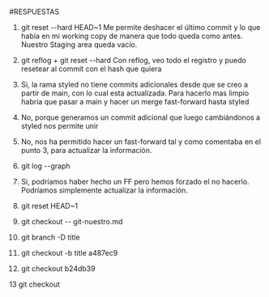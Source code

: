 #RESPUESTAS
1. git reset --hard HEAD~1
	Me permite deshacer el último commit y lo que había en mi working copy de manera que todo queda como antes. 	Nuestro Staging area queda vacío.
2. git reflog + git reset --hard <id>
	Con reflog, veo todo el registro y puedo resetear al commit con el hash que quiera

3. Si, la rama styled no tiene commits adicionales desde que se creo a partir de main, con lo cual esta 	actualizada. Para hacerlo mas limpio habría que pasar a main y hacer un merge fast-forward hasta styled

4. No, porque generamos un commit adicional que luego cambiándonos a styled nos permite unir

5. No, nos ha permitido hacer un fast-forward tal y como comentaba en el punto 3, para actualizar la información.

6. git log --graph

7. Si, podríamos haber hecho un FF pero hemos forzado el no hacerlo. Podríamos simplemente actualizar la 	información.

8. git reset HEAD~1

9. git checkout -- git-nuestro.md

10. git branch -D title

11. git checkout -b title a487ec9

12. git checkout b24db39

13 git checkout

